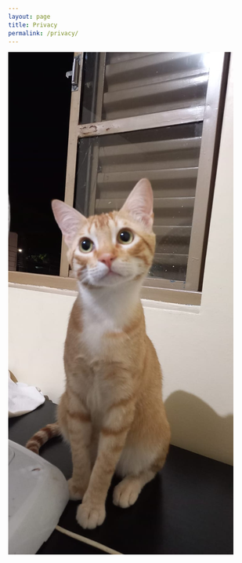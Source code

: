 ```yaml
---
layout: page
title: Privacy
permalink: /privacy/
---
```


![One cat](/assets/WhatsApp%20Image%202023-01-29%20at%2016.06.49.jpeg)